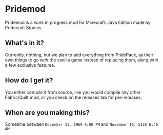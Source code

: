 # Pridemod
Pridemod is a work in progress mod for Minecraft: Java Edition made by Pridecraft Studios.
## What's in it?
Currently, nothing, but we plan to add everything from PridePack, as their own things to go *with* the vanilla game instead of replacing them, along wtih a few exclusive features.
## How do I get it?
You either compile it from source, like you would compile any other Fabric/Quilt mod, or you check on the releases tab for pre-releases.
## When are you making this?
Sometime between ``December 31, 1969 9:00 PM`` and ``November 16, 5138 6:46 AM``
